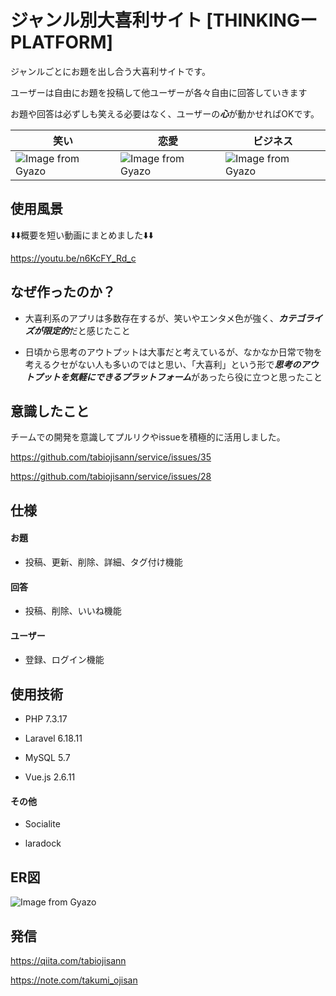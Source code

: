 # ジャンル別大喜利サイト [THINKINGーPLATFORM]

ジャンルごとにお題を出し合う大喜利サイトです。

ユーザーは自由にお題を投稿して他ユーザーが各々自由に回答していきます

お題や回答は必ずしも笑える必要はなく、ユーザーの***心***が動かせればOKです。




|笑い|恋愛|ビジネス|
|---|---|---|
|![Image from Gyazo](https://i.gyazo.com/7e72375764f0355313cb8239dabd7490.png)|![Image from Gyazo](https://i.gyazo.com/f712449cb419f8c938d3f65a807b5468.jpg)|![Image from Gyazo](https://i.gyazo.com/b6ef1905e553b8afff51ff81cff37d8a.png)|

## 使用風景
⬇️⬇️概要を短い動画にまとめました⬇️⬇️

https://youtu.be/n6KcFY_Rd_c

## なぜ作ったのか？

- 大喜利系のアプリは多数存在するが、笑いやエンタメ色が強く、***カテゴライズが限定的***だと感じたこと

- 日頃から思考のアウトプットは大事だと考えているが、なかなか日常で物を考えるクセがない人も多いのではと思い、「大喜利」という形で***思考のアウトプットを気軽にできるプラットフォーム***があったら役に立つと思ったこと

## 意識したこと

チームでの開発を意識してプルリクやissueを積極的に活用しました。

https://github.com/tabiojisann/service/issues/35

https://github.com/tabiojisann/service/issues/28




## 仕様

#### お題
- 投稿、更新、削除、詳細、タグ付け機能

#### 回答
- 投稿、削除、いいね機能

#### ユーザー
- 登録、ログイン機能

## 使用技術

- PHP 7.3.17

- Laravel 6.18.11

- MySQL 5.7

- Vue.js 2.6.11

#### その他

- Socialite

- laradock



## ER図
![Image from Gyazo](https://i.gyazo.com/52e9a31175cf431d79febb90647f0766.png)

## 発信

https://qiita.com/tabiojisann

https://note.com/takumi_ojisan


